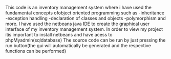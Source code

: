This code is an inventory management system where i have used the fundamental concepts ofobject oriented programming such as
-inheritance
-exception handling
-declaration of classes and objects
-polymorphism
and more.
I have used the netbeans java IDE to create the graphical user interface of my inventory management system.
In order to view my project itis important to install netbeans and have acess to phpMyadmin(sqldatabase)
The source code can be run by just pressing the run button(the gui will automatically be generated and the respective functions can be performed)
